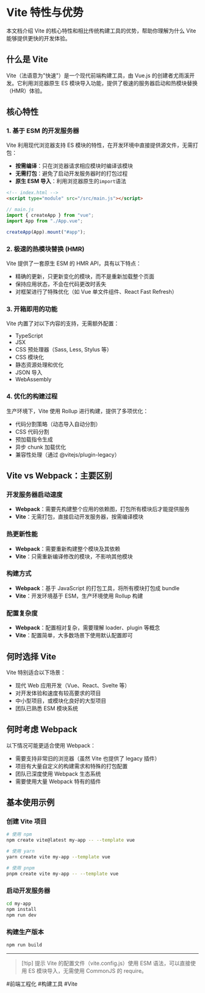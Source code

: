 # Vite 特性与优势

本文档介绍 Vite 的核心特性和相比传统构建工具的优势，帮助你理解为什么 Vite 能够提供更快的开发体验。

## 什么是 Vite

Vite（法语意为"快速"）是一个现代前端构建工具，由 Vue.js 的创建者尤雨溪开发。它利用浏览器原生 ES 模块导入功能，提供了极速的服务器启动和热模块替换（HMR）体验。

## 核心特性

### 1. 基于 ESM 的开发服务器

Vite 利用现代浏览器支持 ES 模块的特性，在开发环境中直接提供源文件，无需打包：

-   **按需编译**：只在浏览器请求相应模块时编译该模块
-   **无需打包**：避免了启动开发服务器时的打包过程
-   **原生 ESM 导入**：利用浏览器原生的`import`语法

```html
<!-- index.html -->
<script type="module" src="/src/main.js"></script>
```

```js
// main.js
import { createApp } from "vue";
import App from "./App.vue";

createApp(App).mount("#app");
```

### 2. 极速的热模块替换 (HMR)

Vite 提供了一套原生 ESM 的 HMR API，具有以下特点：

-   精确的更新，只更新变化的模块，而不是重新加载整个页面
-   保持应用状态，不会在代码更改时丢失
-   对框架进行了特殊优化（如 Vue 单文件组件、React Fast Refresh）

### 3. 开箱即用的功能

Vite 内置了对以下内容的支持，无需额外配置：

-   TypeScript
-   JSX
-   CSS 预处理器（Sass, Less, Stylus 等）
-   CSS 模块化
-   静态资源处理和优化
-   JSON 导入
-   WebAssembly

### 4. 优化的构建过程

生产环境下，Vite 使用 Rollup 进行构建，提供了多项优化：

-   代码分割策略（动态导入自动分割）
-   CSS 代码分割
-   预加载指令生成
-   异步 chunk 加载优化
-   兼容性处理（通过 @vitejs/plugin-legacy）

## Vite vs Webpack：主要区别

### 开发服务器启动速度

-   **Webpack**：需要先构建整个应用的依赖图，打包所有模块后才能提供服务
-   **Vite**：无需打包，直接启动开发服务器，按需编译模块

### 热更新性能

-   **Webpack**：需要重新构建整个模块及其依赖
-   **Vite**：只需重新编译修改的模块，不影响其他模块

### 构建方式

-   **Webpack**：基于 JavaScript 的打包工具，将所有模块打包成 bundle
-   **Vite**：开发环境基于 ESM，生产环境使用 Rollup 构建

### 配置复杂度

-   **Webpack**：配置相对复杂，需要理解 loader、plugin 等概念
-   **Vite**：配置简单，大多数场景下使用默认配置即可

## 何时选择 Vite

Vite 特别适合以下场景：

-   现代 Web 应用开发（Vue、React、Svelte 等）
-   对开发体验和速度有较高要求的项目
-   中小型项目，或模块化良好的大型项目
-   团队已熟悉 ESM 模块系统

## 何时考虑 Webpack

以下情况可能更适合使用 Webpack：

-   需要支持非常旧的浏览器（虽然 Vite 也提供了 legacy 插件）
-   项目有大量自定义的构建需求和特殊的打包配置
-   团队已深度使用 Webpack 生态系统
-   需要使用大量 Webpack 特有的插件

## 基本使用示例

### 创建 Vite 项目

```bash
# 使用 npm
npm create vite@latest my-app -- --template vue

# 使用 yarn
yarn create vite my-app --template vue

# 使用 pnpm
pnpm create vite my-app -- --template vue
```

### 启动开发服务器

```bash
cd my-app
npm install
npm run dev
```

### 构建生产版本

```bash
npm run build
```

---

> [!tip] 提示
> Vite 的配置文件（vite.config.js）使用 ESM 语法，可以直接使用 ES 模块导入，无需使用 CommonJS 的 require。

#前端工程化 #构建工具 #Vite
